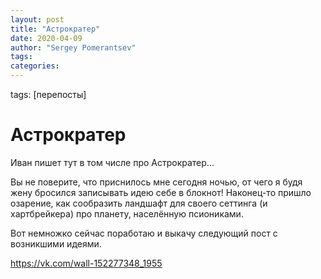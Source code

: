 ```yaml
---
layout: post
title: "Астрократер"
date: 2020-04-09
author: "Sergey Pomerantsev"
tags:
categories:
---
```

tags: [перепосты]


# Астрократер

Иван пишет тут в том числе про Астрократер...

Вы не поверите, что приснилось мне сегодня ночью, от чего я будя жену бросился записывать идею себе в блокнот! Наконец-то пришло озарение, как сообразить ландшафт для своего сеттинга (и хартбрейкера) про планету, населённую псиониками.

Вот немножко сейчас поработаю и выкачу следующий пост с возникшими идеями.

https://vk.com/wall-152277348_1955
